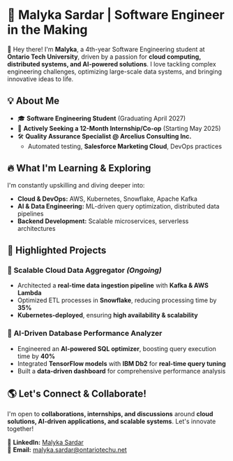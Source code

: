 # 🚀 Malyka Sardar | Software Engineer in the Making  

👋 Hey there! I'm **Malyka**, a 4th-year Software Engineering student at **Ontario Tech University**, driven by a passion for **cloud computing, distributed systems, and AI-powered solutions**. I love tackling complex engineering challenges, optimizing large-scale data systems, and bringing innovative ideas to life.  

## 💡 About Me  
- 🎓 **Software Engineering Student** (Graduating April 2027)  
- 🔎 **Actively Seeking a 12-Month Internship/Co-op** (Starting May 2025)  
- 🛠️ **Quality Assurance Specialist @ Arcelius Consulting Inc.**  
   - Automated testing, **Salesforce Marketing Cloud**, DevOps practices  

## 🔥 What I'm Learning & Exploring  
I'm constantly upskilling and diving deeper into:  
- **Cloud & DevOps:** AWS, Kubernetes, Snowflake, Apache Kafka  
- **AI & Data Engineering:** ML-driven query optimization, distributed data pipelines  
- **Backend Development:** Scalable microservices, serverless architectures  

## 🚀 Highlighted Projects  
### 🔹 **Scalable Cloud Data Aggregator** *(Ongoing)*  
- Architected a **real-time data ingestion pipeline** with **Kafka & AWS Lambda**  
- Optimized ETL processes in **Snowflake**, reducing processing time by **35%**  
- **Kubernetes-deployed**, ensuring **high availability & scalability**  

### 🔹 **AI-Driven Database Performance Analyzer**  
- Engineered an **AI-powered SQL optimizer**, boosting query execution time by **40%**  
- Integrated **TensorFlow models** with **IBM Db2** for **real-time query tuning**  
- Built a **data-driven dashboard** for comprehensive performance analysis  

## 🌎 Let's Connect & Collaborate!  
I'm open to **collaborations, internships, and discussions** around **cloud solutions, AI-driven applications, and scalable systems**. Let's innovate together!  

📌 **LinkedIn:** [Malyka Sardar](#)  
📩 **Email:** malyka.sardar@ontariotechu.net  
